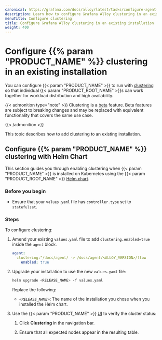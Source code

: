 ```yaml
---
canonical: https://grafana.com/docs/alloy/latest/tasks/configure-agent-clustering/
description: Learn how to configure Grafana Alloy clustering in an existing installation
menuTitle: Configure clustering
title: Configure Grafana Alloy clustering in an existing installation
weight: 400
---
```


# Configure {{% param "PRODUCT_NAME" %}} clustering in an existing installation

You can configure {{< param "PRODUCT_NAME" >}} to run with [clustering][] so that individual {{< param "PRODUCT_ROOT_NAME" >}}s can work together for workload distribution and high availability.

{{< admonition type="note" >}}
Clustering is a [beta][] feature. Beta features are subject to breaking changes and may be replaced with equivalent functionality that covers the same use case.

[beta]: ../../stability/#beta
{{< /admonition >}}

This topic describes how to add clustering to an existing installation.

## Configure {{% param "PRODUCT_NAME" %}} clustering with Helm Chart

This section guides you through enabling clustering when {{< param "PRODUCT_NAME" >}} is installed on Kubernetes using the {{< param "PRODUCT_ROOT_NAME" >}} [Helm chart][install-helm].

### Before you begin

- Ensure that your `values.yaml` file has `controller.type` set to `statefulset`.

### Steps

To configure clustering:

1. Amend your existing `values.yaml` file to add `clustering.enabled=true` inside the `agent` block.

   ```yaml
   agent:
     clustering:"/docs/agent/ -> /docs/agent/<ALLOY_VERSION>/flow
       enabled: true
   ```

1. Upgrade your installation to use the new `values.yaml` file:

   ```bash
   helm upgrade <RELEASE_NAME> -f values.yaml
   ```

   Replace the following:

   - _`<RELEASE_NAME>`_: The name of the installation you chose when you installed the Helm chart.

1. Use the {{< param "PRODUCT_NAME" >}} [UI][] to verify the cluster status:

   1. Click **Clustering** in the navigation bar.

   1. Ensure that all expected nodes appear in the resulting table.

[clustering]: ../../concepts/clustering/
[beta]: ../../stability/#beta
[install-helm]: ../../get-started/install/kubernetes/
[UI]: ../debug/#component-detail-page
